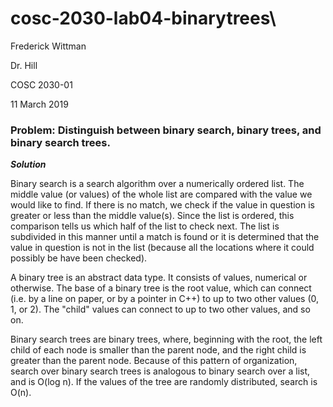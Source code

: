 # cosc-2030-lab04-binarytrees\

Frederick Wittman

Dr. Hill

COSC 2030-01

11 March 2019

### Problem: Distinguish between binary search, binary trees, and binary search trees.

***Solution*** 

Binary search is a search algorithm over a numerically ordered list.  The middle value (or values) of the whole list are compared with the value we would like to find.  If there is no match, we check if the value in question is greater or less than the middle value(s).  Since the list is ordered, this comparison tells us which half of the list to check next.  The list is subdivided in this manner until a match is found or it is determined that the value in question is not in the list (because all the locations where it could possibly be have been checked).

A binary tree is an abstract data type.  It consists of values, numerical or otherwise.  The base of a binary tree is the root value, which can connect (i.e. by a line on paper, or by a pointer in C++) to up to two other values (0, 1, or 2).  The "child" values can connect to up to two other values, and so on.  

Binary search trees are binary trees, where, beginning with the root, the left child of each node is smaller than the parent node, and the right child is greater than the parent node.  Because of this pattern of organization, search over binary search trees is analogous to binary search over a list, and is O(log n).  If the values of the tree are randomly distributed, search is O(n).
